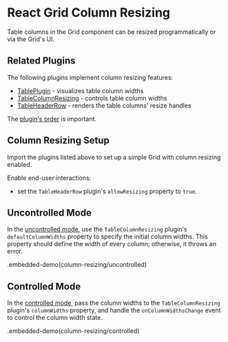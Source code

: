 # React Grid Column Resizing

Table columns in the Grid component can be resized programmatically or via the Grid's UI.

## Related Plugins

The following plugins implement column resizing features:

- [TablePlugin](../reference/table-plugin.md) - visualizes table column widths
- [TableColumnResizing](../reference/table-column-resizing.md) - controls table column widths
- [TableHeaderRow](../reference/table-header-row.md) - renders the table columns' resize handles

The [plugin's order](./plugin-overview.md#plugin-order) is important.

## Column Resizing Setup

Import the plugins listed above to set up a simple Grid with column resizing enabled.

Enable end-user interactions:

- set the `TableHeaderRow` plugin's `allowResizing` property to `true`.

## Uncontrolled Mode

In the [uncontrolled mode](controlled-and-uncontrolled-modes.md), use the `TableColumnResizing` plugin's `defaultColumnWidths` property to specify the initial column widths. This property should define the width of every column; otherwise, it throws an error.

.embedded-demo(column-resizing/uncontrolled)

## Controlled Mode

In the [controlled mode](controlled-and-uncontrolled-modes.md), pass the column widths to the `TableColumnResizing` plugin's `columnWidths` property, and handle the `onColumnWidthsChange` event to control the column width state.

.embedded-demo(column-resizing/controlled)
